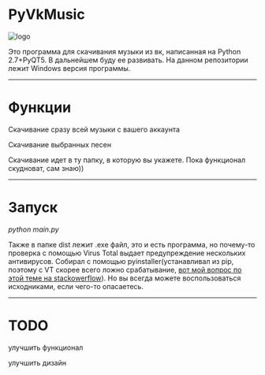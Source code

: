 # PyVkMusic
![logo](https://hsl.guru/wp-content/uploads/2016/12/logo-1.png)

Это программа для скачивания музыки из вк, написанная на Python 2.7+PyQT5. В дальнейшем буду ее развивать. На данном репозитории лежит Windows версия программы.
***
# Функции

Скачивание сразу всей музыки с вашего аккаунта

Скачивание выбранных песен

Скачивание идет в ту папку, в которую вы укажете. Пока функционал скудноват, сам знаю))
***
# Запуск

*python main.py*

Также в папке dist лежит .exe файл, это и есть программа, но почему-то проверка с помощью Virus Total выдает предупреждение нескольких антивирусов. Собирал с помощью pyinstaller(устанавливал из pip, поэтому с VT скорее всего ложно срабатывание, [вот мой вопрос по этой теме на stackowerflow](https://ru.stackoverflow.com/questions/999431/%d0%b2%d0%b8%d1%80%d1%83%d1%81%d1%8b-%d0%b2-%d0%b1%d0%b8%d0%b1%d0%bb%d0%b8%d0%be%d1%82%d0%b5%d0%ba%d0%b0%d1%85-pyhton3)). Но вы всегда можете воспользоваться исходниками, если чего-то опасаетесь.  
***
# TODO
улучшить функционал

улучшить дизайн
